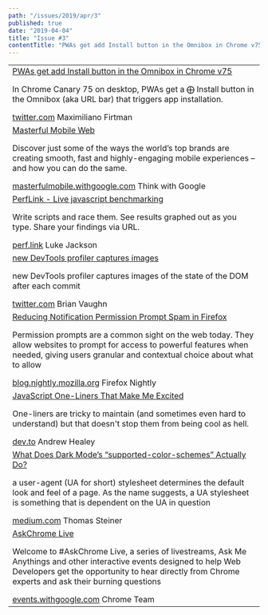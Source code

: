 ```yaml
---
path: "/issues/2019/apr/3"
published: true
date: "2019-04-04"
title: "Issue #3"
contentTitle: "PWAs get add Install button in the Omnibox in Chrome v75, Masterful Mobile Web and What Does Dark Mode’s “supported-color-schemes” Actually Do?"
---
```

<center>
	<table align="center" border="0" cellspacing="0" width="100%" height="100%" cellpadding="0">
    <tbody>
				<tr>
					<td>
            <div class="issue__content">
              <a href="https://twitter.com/firt/status/1111277913939283968" target="_blank" rel="noopener noreferrer">
                <span class="issue__content-title">PWAs get add Install button in the Omnibox in Chrome v75</span>
              </a>
							<p class="issue__content-desc">In Chrome Canary 75 on desktop, PWAs get a ⨁ Install button in the Omnibox (aka URL bar) that triggers app installation.</p>
							<div class="issue__content-info"><a href="https://twitter.com" target="_blank" rel="noopener noreferrer">twitter.com</a> <span>Maximiliano Firtman</span></div>
						</div>
					</td>
				</tr>
				<tr>
					<td>
            <div class="issue__content">
              <a href="https://masterfulmobile.withgoogle.com/" target="_blank" rel="noopener noreferrer">
                <span class="issue__content-title">Masterful Mobile Web</span>
              </a>
							<p class="issue__content-desc">Discover just some of the ways the world’s top brands are creating smooth, fast and highly-engaging mobile experiences – and how you can do the same.</p>
							<div class="issue__content-info"><a href="https://masterfulmobile.withgoogle.com/" target="_blank" rel="noopener noreferrer">masterfulmobile.withgoogle.com</a> <span>Think with Google</span></div>
						</div>
					</td>
				</tr>
				<tr>
					<td>
            <div class="issue__content">
              <a href="https://perf.link/" target="_blank" rel="noopener noreferrer">
                <span class="issue__content-title">PerfLink - Live javascript benchmarking</span>
              </a>
							<p class="issue__content-desc">Write scripts and race them. See results graphed out as you type. Share your findings via URL.</p>
							<div class="issue__content-info"><a href="https://perf.link/" target="_blank" rel="noopener noreferrer">perf.link</a> <span>Luke Jackson</span></div>
						</div>
					</td>
				</tr>
				<tr>
					<td>
            <div class="issue__content">
              <a href="https://twitter.com/brian_d_vaughn/status/1113200027835310080?s=12" target="_blank" rel="noopener noreferrer">
                <span class="issue__content-title">new DevTools profiler captures images</span>
              </a>
							<p class="issue__content-desc">new DevTools profiler captures images of the state of the DOM after each commit</p>
							<div class="issue__content-info"><a href="https://twitter.com" target="_blank" rel="noopener noreferrer">twitter.com</a> <span>Brian Vaughn</span></div>
						</div>
					</td>
				</tr>
				<tr>
					<td>
            <div class="issue__content">
              <a href="https://blog.nightly.mozilla.org/2019/04/01/reducing-notification-permission-prompt-spam-in-firefox/" target="_blank" rel="noopener noreferrer">
                <span class="issue__content-title">Reducing Notification Permission Prompt Spam in Firefox</span>
              </a>
							<p class="issue__content-desc">Permission prompts are a common sight on the web today. They allow websites to prompt for access to powerful features when needed, giving users granular and contextual choice about what to allow</p>
							<div class="issue__content-info"><a href="https://blog.nightly.mozilla.org" target="_blank" rel="noopener noreferrer">blog.nightly.mozilla.org</a> <span>Firefox Nightly</span></div>
						</div>
					</td>
				</tr>
				<tr>
					<td>
            <div class="issue__content">
              <a href="https://dev.to/healeycodes/javascript-one-liners-that-make-me-excited-56aj" target="_blank" rel="noopener noreferrer">
                <span class="issue__content-title">JavaScript One-Liners That Make Me Excited</span>
              </a>
							<p class="issue__content-desc">One-liners are tricky to maintain (and sometimes even hard to understand) but that doesn't stop them from being cool as hell.</p>
							<div class="issue__content-info"><a href="https://dev.to/healeycodes" target="_blank" rel="noopener noreferrer">dev.to</a> <span>Andrew Healey</span></div>
						</div>
					</td>
				</tr>
				<tr>
					<td>
            <div class="issue__content">
              <a href="https://medium.com/dev-channel/what-does-dark-modes-supported-color-schemes-actually-do-69c2eacdfa1d" target="_blank" rel="noopener noreferrer">
                <span class="issue__content-title">What Does Dark Mode’s “supported-color-schemes” Actually Do?</span>
              </a>
							<p class="issue__content-desc">a user-agent (UA for short) stylesheet determines the default look and feel of a page. As the name suggests, a UA stylesheet is something that is dependent on the UA in question</p>
							<div class="issue__content-info"><a href="https://medium.com/dev-channel" target="_blank" rel="noopener noreferrer">medium.com</a> <span>Thomas Steiner</span></div>
						</div>
					</td>
				</tr>
				<tr>
					<td>
            <div class="issue__content">
              <a href="https://events.withgoogle.com/askchrome-live/" target="_blank" rel="noopener noreferrer">
                <span class="issue__content-title">AskChrome Live</span>
              </a>
							<p class="issue__content-desc">Welcome to #AskChrome Live, a series of livestreams, Ask Me Anythings and other interactive events designed to help Web Developers get the opportunity to hear directly from Chrome experts and ask their burning questions</p>
							<div class="issue__content-info"><a href="https://events.withgoogle.com" target="_blank" rel="noopener noreferrer">events.withgoogle.com</a> <span>Chrome Team</span></div>
						</div>
					</td>
				</tr></tbody>
  </table>
</center>

